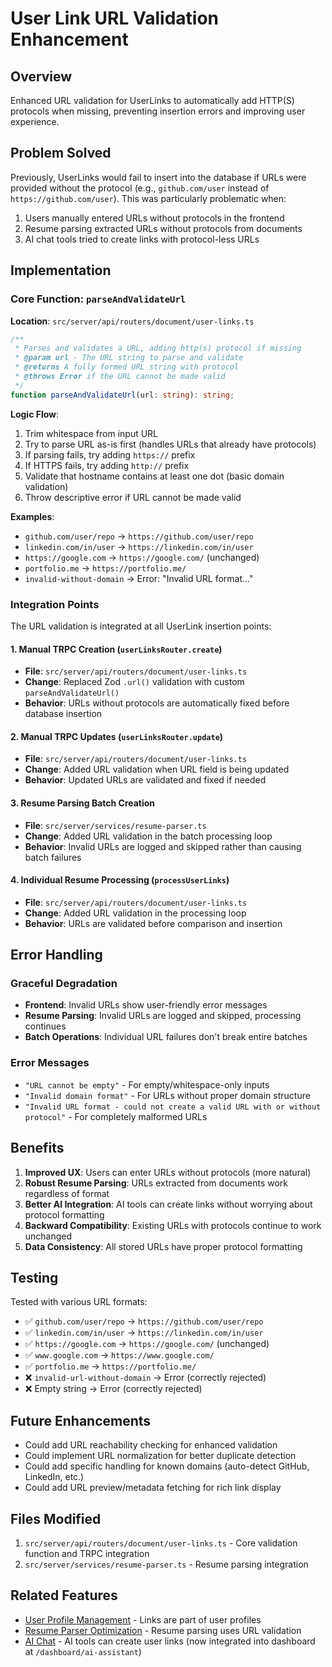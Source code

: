 # User Link URL Validation Enhancement

## Overview

Enhanced URL validation for UserLinks to automatically add HTTP(S) protocols when missing, preventing insertion errors and improving user experience.

## Problem Solved

Previously, UserLinks would fail to insert into the database if URLs were provided without the protocol (e.g., `github.com/user` instead of `https://github.com/user`). This was particularly problematic when:

1. Users manually entered URLs without protocols in the frontend
2. Resume parsing extracted URLs without protocols from documents
3. AI chat tools tried to create links with protocol-less URLs

## Implementation

### Core Function: `parseAndValidateUrl`

**Location**: `src/server/api/routers/document/user-links.ts`

```typescript
/**
 * Parses and validates a URL, adding http(s) protocol if missing
 * @param url - The URL string to parse and validate
 * @returns A fully formed URL string with protocol
 * @throws Error if the URL cannot be made valid
 */
function parseAndValidateUrl(url: string): string;
```

**Logic Flow**:

1. Trim whitespace from input URL
2. Try to parse URL as-is first (handles URLs that already have protocols)
3. If parsing fails, try adding `https://` prefix
4. If HTTPS fails, try adding `http://` prefix
5. Validate that hostname contains at least one dot (basic domain validation)
6. Throw descriptive error if URL cannot be made valid

**Examples**:

- `github.com/user/repo` → `https://github.com/user/repo`
- `linkedin.com/in/user` → `https://linkedin.com/in/user`
- `https://google.com` → `https://google.com/` (unchanged)
- `portfolio.me` → `https://portfolio.me/`
- `invalid-without-domain` → Error: "Invalid URL format..."

### Integration Points

The URL validation is integrated at all UserLink insertion points:

#### 1. Manual TRPC Creation (`userLinksRouter.create`)

- **File**: `src/server/api/routers/document/user-links.ts`
- **Change**: Replaced Zod `.url()` validation with custom `parseAndValidateUrl()`
- **Behavior**: URLs without protocols are automatically fixed before database insertion

#### 2. Manual TRPC Updates (`userLinksRouter.update`)

- **File**: `src/server/api/routers/document/user-links.ts`
- **Change**: Added URL validation when URL field is being updated
- **Behavior**: Updated URLs are validated and fixed if needed

#### 3. Resume Parsing Batch Creation

- **File**: `src/server/services/resume-parser.ts`
- **Change**: Added URL validation in the batch processing loop
- **Behavior**: Invalid URLs are logged and skipped rather than causing batch failures

#### 4. Individual Resume Processing (`processUserLinks`)

- **File**: `src/server/api/routers/document/user-links.ts`
- **Change**: Added URL validation in the processing loop
- **Behavior**: URLs are validated before comparison and insertion

## Error Handling

### Graceful Degradation

- **Frontend**: Invalid URLs show user-friendly error messages
- **Resume Parsing**: Invalid URLs are logged and skipped, processing continues
- **Batch Operations**: Individual URL failures don't break entire batches

### Error Messages

- `"URL cannot be empty"` - For empty/whitespace-only inputs
- `"Invalid domain format"` - For URLs without proper domain structure
- `"Invalid URL format - could not create a valid URL with or without protocol"` - For completely malformed URLs

## Benefits

1. **Improved UX**: Users can enter URLs without protocols (more natural)
2. **Robust Resume Parsing**: URLs extracted from documents work regardless of format
3. **Better AI Integration**: AI tools can create links without worrying about protocol formatting
4. **Backward Compatibility**: Existing URLs with protocols continue to work unchanged
5. **Data Consistency**: All stored URLs have proper protocol formatting

## Testing

Tested with various URL formats:

- ✅ `github.com/user/repo` → `https://github.com/user/repo`
- ✅ `linkedin.com/in/user` → `https://linkedin.com/in/user`
- ✅ `https://google.com` → `https://google.com/` (unchanged)
- ✅ `www.google.com` → `https://www.google.com/`
- ✅ `portfolio.me` → `https://portfolio.me/`
- ❌ `invalid-url-without-domain` → Error (correctly rejected)
- ❌ Empty string → Error (correctly rejected)

## Future Enhancements

- Could add URL reachability checking for enhanced validation
- Could implement URL normalization for better duplicate detection
- Could add specific handling for known domains (auto-detect GitHub, LinkedIn, etc.)
- Could add URL preview/metadata fetching for rich link display

## Files Modified

1. `src/server/api/routers/document/user-links.ts` - Core validation function and TRPC integration
2. `src/server/services/resume-parser.ts` - Resume parsing integration

## Related Features

- [User Profile Management](./user-profile-management.md) - Links are part of user profiles
- [Resume Parser Optimization](./resume-parser-optimization.md) - Resume parsing uses URL validation
- [AI Chat](./ai-chat.md) - AI tools can create user links (now integrated into dashboard at `/dashboard/ai-assistant`)

